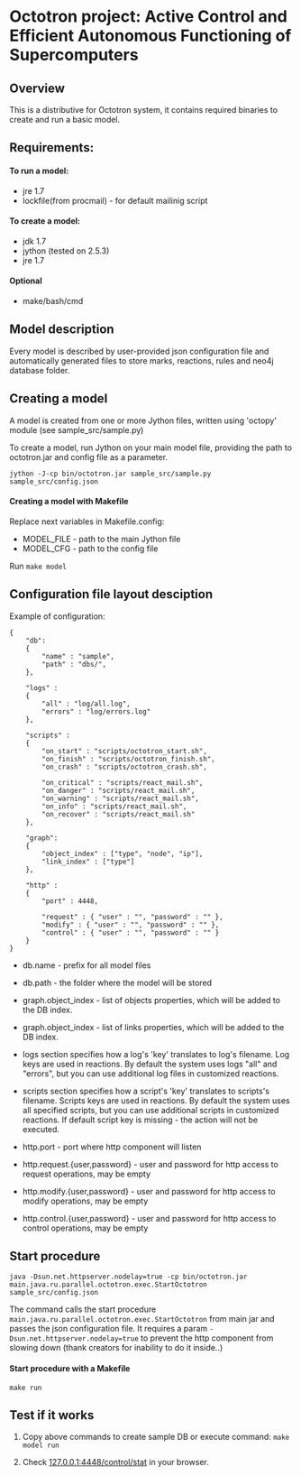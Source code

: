 # Octotron project: Active Control and Efficient Autonomous Functioning of Supercomputers

## Overview
This is a distributive for Octotron system, it contains required binaries to create and run a basic model.

## Requirements:
#### To run a model:
- jre 1.7
- lockfile(from procmail) - for default mailinig script

#### To create a model:
- jdk 1.7
- jython (tested on 2.5.3)
- jre 1.7

#### Optional
- make/bash/cmd

## Model description
Every model is described by user-provided json configuration file and automatically generated files to store marks, reactions, rules and neo4j database folder.

## Creating a model
A model is created from one or more Jython files, written using 'octopy' module (see sample_src/sample.py)

To create a model, run Jython on your main model file, providing the path to octotron.jar and config file as a parameter.

`jython -J-cp bin/octotron.jar sample_src/sample.py sample_src/config.json`

#### Creating a model with Makefile
Replace next variables in Makefile.config:

- MODEL_FILE - path to the main Jython file
- MODEL_CFG - path to the config file

Run `make model`

## Configuration file layout desciption

Example of configuration:

    {
        "db":
        {
    		"name" : "sample",
    		"path" : "dbs/",
    	},

        "logs" :
        {
            "all" : "log/all.log",
            "errors" : "log/errors.log"
        },

        "scripts" :
        {
            "on_start" : "scripts/octotron_start.sh",
            "on_finish" : "scripts/octotron_finish.sh",
            "on_crash" : "scripts/octotron_crash.sh",

            "on_critical" : "scripts/react_mail.sh",
            "on_danger" : "scripts/react_mail.sh",
            "on_warning" : "scripts/react_mail.sh",
            "on_info" : "scripts/react_mail.sh",
            "on_recover" : "scripts/react_mail.sh"
        },

    	"graph":
    	{
        	"object_index" : ["type", "node", "ip"],
        	"link_index" : ["type"]
    	},
    
    	"http" :
    	{
    		"port" : 4448,

    		"request" : { "user" : "", "password" : "" },
    		"modify" : { "user" : "", "password" : "" },
    		"control" : { "user" : "", "password" : "" }
    	}
    }

- db.name - prefix for all model files
- db.path - the folder where the model will be stored

- graph.object_index - list of objects properties, which will be added to the DB index. 
- graph.object_index - list of links properties, which will be added to the DB index. 

- logs section specifies how a log's 'key' translates to log's filename. Log keys are used in reactions.
By default the system uses logs "all" and "errors", but you can use additional log files in customized reactions.

- scripts section specifies how a script's 'key' translates to scripts's filename. Scripts keys are used in reactions.
By default the system uses all specified scripts, but you can use additional scripts in customized reactions.
If default script key is missing - the action will not be executed.

- http.port - port where http component will listen
- http.request.{user,password} - user and password for http access to request operations, may be empty
- http.modify.{user,password} - user and password for http access to modify operations, may be empty
- http.control.{user,password} - user and password for http access to control operations, may be empty

## Start procedure
`java -Dsun.net.httpserver.nodelay=true -cp bin/octotron.jar main.java.ru.parallel.octotron.exec.StartOctotron sample_src/config.json`

The command calls the start procedure `main.java.ru.parallel.octotron.exec.StartOctotron` from main jar and passes the json configuration file.
It requires a param `-Dsun.net.httpserver.nodelay=true` to prevent the http component from slowing down (thank creators for inability to do it inside..)

#### Start procedure with a Makefile

`make run`

## Test if it works

1) Copy above commands to create sample DB or execute command: `make model run`

2) Check [127.0.0.1:4448/control/stat](127.0.0.1:4448/control/stat) in your browser.
